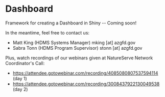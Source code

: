 # Dashboard
Framework for creating a Dashboard in Shiny -- Coming soon!

In the meantime, feel free to contact us:
* Matt King (HDMS Systems Manager) mking [at] azgfd.gov
* Sabra Tonn (HDMS Program Supervisor) stonn [at] azgfd.gov

Plus, watch recordings of our webinars given at NatureServe Network Coordinator's Call:
* https://attendee.gotowebinar.com/recording/4085080807537594114 (day 1)
* https://attendee.gotowebinar.com/recording/3008437922130049538 (day 2)
